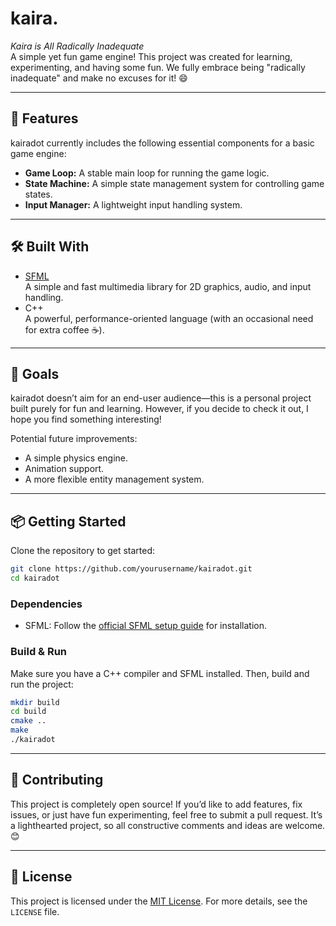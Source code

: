 ﻿# kaira.

*Kaira is All Radically Inadequate*  
A simple yet fun game engine! This project was created for learning, experimenting, and having some fun. We fully embrace being "radically inadequate" and make no excuses for it! 😄

---

## 🚀 Features

kairadot currently includes the following essential components for a basic game engine:  
- **Game Loop:** A stable main loop for running the game logic.  
- **State Machine:** A simple state management system for controlling game states.  
- **Input Manager:** A lightweight input handling system.  

---

## 🛠️ Built With

- [SFML](https://www.sfml-dev.org/)  
  A simple and fast multimedia library for 2D graphics, audio, and input handling.  
- C++  
  A powerful, performance-oriented language (with an occasional need for extra coffee ☕).  

---

## 🎯 Goals

kairadot doesn’t aim for an end-user audience—this is a personal project built purely for fun and learning. However, if you decide to check it out, I hope you find something interesting!  

Potential future improvements:  
- A simple physics engine.  
- Animation support.  
- A more flexible entity management system.  

---

## 📦 Getting Started

Clone the repository to get started:

```bash
git clone https://github.com/yourusername/kairadot.git
cd kairadot
```

### Dependencies
- SFML: Follow the [official SFML setup guide](https://www.sfml-dev.org/tutorials/2.5/start-cmake.php) for installation.

### Build & Run
Make sure you have a C++ compiler and SFML installed. Then, build and run the project:

```bash
mkdir build
cd build
cmake ..
make
./kairadot
```

---

## 🤝 Contributing

This project is completely open source! If you’d like to add features, fix issues, or just have fun experimenting, feel free to submit a pull request. It’s a lighthearted project, so all constructive comments and ideas are welcome. 😊

---

## 📄 License

This project is licensed under the [MIT License](./LICENSE). For more details, see the `LICENSE` file.
